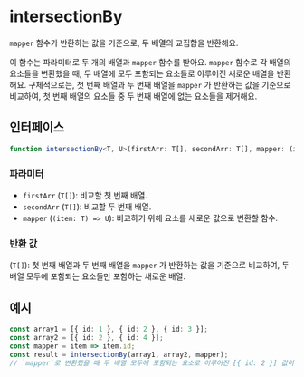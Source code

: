 # intersectionBy

`mapper` 함수가 반환하는 값을 기준으로, 두 배열의 교집합을 반환해요.

이 함수는 파라미터로 두 개의 배열과 `mapper` 함수를 받아요. 
`mapper` 함수로 각 배열의 요소들을 변환했을 때, 두 배열에 모두 포함되는 요소들로 이루어진 새로운 배열을 반환해요.
구체적으로는, 첫 번째 배열과 두 번째 배열을 `mapper` 가 반환하는 값을 기준으로 비교하여, 첫 번째 배열의 요소들 중 두 번째 배열에 없는 요소들을 제거해요.


## 인터페이스

```typescript
function intersectionBy<T, U>(firstArr: T[], secondArr: T[], mapper: (item: T) => U): T[];
```

### 파라미터 


- `firstArr` (`T[]`): 비교할 첫 번째 배열.
- `secondArr` (`T[]`): 비교할 두 번째 배열.
- `mapper` (`(item: T) => U`): 비교하기 위해 요소를 새로운 값으로 변환할 함수.

### 반환 값

(`T[]`): 첫 번째 배열과 두 번째 배열을 `mapper` 가 반환하는 값을 기준으로 비교하여, 두 배열 모두에 포함되는 요소들만 포함하는 새로운 배열.


## 예시

```typescript
const array1 = [{ id: 1 }, { id: 2 }, { id: 3 }];
const array2 = [{ id: 2 }, { id: 4 }];
const mapper = item => item.id;
const result = intersectionBy(array1, array2, mapper);
// `mapper`로 변환했을 때 두 배열 모두에 포함되는 요소로 이루어진 [{ id: 2 }] 값이 반환되어요.
```
